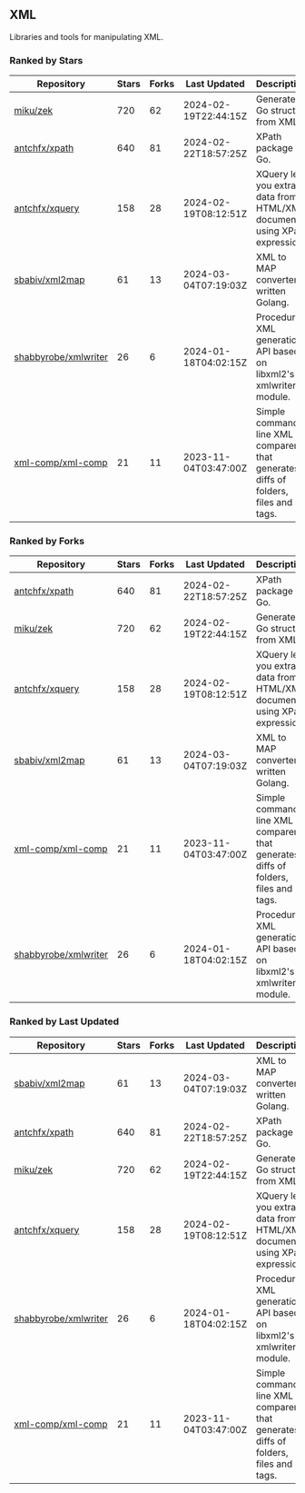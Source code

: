 ## XML

Libraries and tools for manipulating XML.

### Ranked by Stars

| Repository | Stars | Forks | Last Updated | Description | 
|------------|-------|-------|--------------|-------------|
| [miku/zek](https://github.com/miku/zek) | 720 | 62 | 2024-02-19T22:44:15Z |  Generate a Go struct from XML. |
| [antchfx/xpath](https://github.com/antchfx/xpath) | 640 | 81 | 2024-02-22T18:57:25Z |  XPath package for Go. |
| [antchfx/xquery](https://github.com/antchfx/xquery) | 158 | 28 | 2024-02-19T08:12:51Z |  XQuery lets you extract data from HTML/XML documents using XPath expression. |
| [sbabiv/xml2map](https://github.com/sbabiv/xml2map) | 61 | 13 | 2024-03-04T07:19:03Z |  XML to MAP converter written Golang. |
| [shabbyrobe/xmlwriter](https://github.com/shabbyrobe/xmlwriter) | 26 | 6 | 2024-01-18T04:02:15Z |  Procedural XML generation API based on libxml2's xmlwriter module. |
| [xml-comp/xml-comp](https://github.com/xml-comp/xml-comp) | 21 | 11 | 2023-11-04T03:47:00Z |  Simple command line XML comparer that generates diffs of folders, files and tags. |

### Ranked by Forks

| Repository | Stars | Forks | Last Updated | Description | 
|------------|-------|-------|--------------|-------------|
| [antchfx/xpath](https://github.com/antchfx/xpath) | 640 | 81 | 2024-02-22T18:57:25Z |  XPath package for Go. |
| [miku/zek](https://github.com/miku/zek) | 720 | 62 | 2024-02-19T22:44:15Z |  Generate a Go struct from XML. |
| [antchfx/xquery](https://github.com/antchfx/xquery) | 158 | 28 | 2024-02-19T08:12:51Z |  XQuery lets you extract data from HTML/XML documents using XPath expression. |
| [sbabiv/xml2map](https://github.com/sbabiv/xml2map) | 61 | 13 | 2024-03-04T07:19:03Z |  XML to MAP converter written Golang. |
| [xml-comp/xml-comp](https://github.com/xml-comp/xml-comp) | 21 | 11 | 2023-11-04T03:47:00Z |  Simple command line XML comparer that generates diffs of folders, files and tags. |
| [shabbyrobe/xmlwriter](https://github.com/shabbyrobe/xmlwriter) | 26 | 6 | 2024-01-18T04:02:15Z |  Procedural XML generation API based on libxml2's xmlwriter module. |

### Ranked by Last Updated

| Repository | Stars | Forks | Last Updated | Description | 
|------------|-------|-------|--------------|-------------|
| [sbabiv/xml2map](https://github.com/sbabiv/xml2map) | 61 | 13 | 2024-03-04T07:19:03Z |  XML to MAP converter written Golang. |
| [antchfx/xpath](https://github.com/antchfx/xpath) | 640 | 81 | 2024-02-22T18:57:25Z |  XPath package for Go. |
| [miku/zek](https://github.com/miku/zek) | 720 | 62 | 2024-02-19T22:44:15Z |  Generate a Go struct from XML. |
| [antchfx/xquery](https://github.com/antchfx/xquery) | 158 | 28 | 2024-02-19T08:12:51Z |  XQuery lets you extract data from HTML/XML documents using XPath expression. |
| [shabbyrobe/xmlwriter](https://github.com/shabbyrobe/xmlwriter) | 26 | 6 | 2024-01-18T04:02:15Z |  Procedural XML generation API based on libxml2's xmlwriter module. |
| [xml-comp/xml-comp](https://github.com/xml-comp/xml-comp) | 21 | 11 | 2023-11-04T03:47:00Z |  Simple command line XML comparer that generates diffs of folders, files and tags. |

